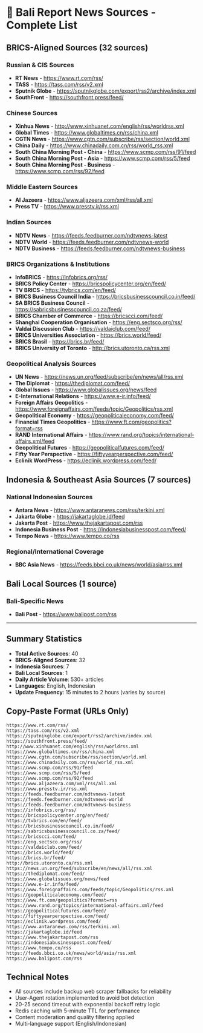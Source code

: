 # 📰 Bali Report News Sources - Complete List

## BRICS-Aligned Sources (32 sources)

### Russian & CIS Sources
- **RT News** - https://www.rt.com/rss/
- **TASS** - https://tass.com/rss/v2.xml
- **Sputnik Globe** - https://sputnikglobe.com/export/rss2/archive/index.xml
- **SouthFront** - https://southfront.press/feed/

### Chinese Sources
- **Xinhua News** - http://www.xinhuanet.com/english/rss/worldrss.xml
- **Global Times** - https://www.globaltimes.cn/rss/china.xml
- **CGTN News** - https://www.cgtn.com/subscribe/rss/section/world.xml
- **China Daily** - https://www.chinadaily.com.cn/rss/world_rss.xml
- **South China Morning Post - China** - https://www.scmp.com/rss/91/feed
- **South China Morning Post - Asia** - https://www.scmp.com/rss/5/feed
- **South China Morning Post - Business** - https://www.scmp.com/rss/92/feed

### Middle Eastern Sources
- **Al Jazeera** - https://www.aljazeera.com/xml/rss/all.xml
- **Press TV** - https://www.presstv.ir/rss.xml

### Indian Sources
- **NDTV News** - https://feeds.feedburner.com/ndtvnews-latest
- **NDTV World** - https://feeds.feedburner.com/ndtvnews-world
- **NDTV Business** - https://feeds.feedburner.com/ndtvnews-business

### BRICS Organizations & Institutions
- **InfoBRICS** - https://infobrics.org/rss/
- **BRICS Policy Center** - https://bricspolicycenter.org/en/feed/
- **TV BRICS** - https://tvbrics.com/en/feed/
- **BRICS Business Council India** - https://bricsbusinesscouncil.co.in/feed/
- **SA BRICS Business Council** - https://sabricsbusinesscouncil.co.za/feed/
- **BRICS Chamber of Commerce** - https://bricscci.com/feed/
- **Shanghai Cooperation Organisation** - https://eng.sectsco.org/rss/
- **Valdai Discussion Club** - https://valdaiclub.com/feed/
- **BRICS Universities Association** - https://brics.world/feed/
- **BRICS Brasil** - https://brics.br/feed/
- **BRICS University of Toronto** - http://brics.utoronto.ca/rss.xml

### Geopolitical Analysis Sources
- **UN News** - https://news.un.org/feed/subscribe/en/news/all/rss.xml
- **The Diplomat** - https://thediplomat.com/feed/
- **Global Issues** - https://www.globalissues.org/news/feed
- **E-International Relations** - https://www.e-ir.info/feed/
- **Foreign Affairs Geopolitics** - https://www.foreignaffairs.com/feeds/topic/Geopolitics/rss.xml
- **Geopolitical Economy** - https://geopoliticaleconomy.com/feed/
- **Financial Times Geopolitics** - https://www.ft.com/geopolitics?format=rss
- **RAND International Affairs** - https://www.rand.org/topics/international-affairs.xml/feed
- **Geopolitical Futures** - https://geopoliticalfutures.com/feed/
- **Fifty Year Perspective** - https://fiftyyearperspective.com/feed/
- **Eclinik WordPress** - https://eclinik.wordpress.com/feed/

## Indonesia & Southeast Asia Sources (7 sources)

### National Indonesian Sources
- **Antara News** - https://www.antaranews.com/rss/terkini.xml
- **Jakarta Globe** - https://jakartaglobe.id/feed
- **Jakarta Post** - https://www.thejakartapost.com/rss
- **Indonesia Business Post** - https://indonesiabusinesspost.com/feed/
- **Tempo News** - https://www.tempo.co/rss

### Regional/International Coverage
- **BBC Asia News** - https://feeds.bbci.co.uk/news/world/asia/rss.xml

## Bali Local Sources (1 source)

### Bali-Specific News
- **Bali Post** - https://www.balipost.com/rss

---

## Summary Statistics
- **Total Active Sources**: 40
- **BRICS-Aligned Sources**: 32
- **Indonesia Sources**: 7
- **Bali Local Sources**: 1
- **Daily Article Volume**: 530+ articles
- **Languages**: English, Indonesian
- **Update Frequency**: 15 minutes to 2 hours (varies by source)

## Copy-Paste Format (URLs Only)

```
https://www.rt.com/rss/
https://tass.com/rss/v2.xml
https://sputnikglobe.com/export/rss2/archive/index.xml
https://southfront.press/feed/
http://www.xinhuanet.com/english/rss/worldrss.xml
https://www.globaltimes.cn/rss/china.xml
https://www.cgtn.com/subscribe/rss/section/world.xml
https://www.chinadaily.com.cn/rss/world_rss.xml
https://www.scmp.com/rss/91/feed
https://www.scmp.com/rss/5/feed
https://www.scmp.com/rss/92/feed
https://www.aljazeera.com/xml/rss/all.xml
https://www.presstv.ir/rss.xml
https://feeds.feedburner.com/ndtvnews-latest
https://feeds.feedburner.com/ndtvnews-world
https://feeds.feedburner.com/ndtvnews-business
https://infobrics.org/rss/
https://bricspolicycenter.org/en/feed/
https://tvbrics.com/en/feed/
https://bricsbusinesscouncil.co.in/feed/
https://sabricsbusinesscouncil.co.za/feed/
https://bricscci.com/feed/
https://eng.sectsco.org/rss/
https://valdaiclub.com/feed/
https://brics.world/feed/
https://brics.br/feed/
http://brics.utoronto.ca/rss.xml
https://news.un.org/feed/subscribe/en/news/all/rss.xml
https://thediplomat.com/feed/
https://www.globalissues.org/news/feed
https://www.e-ir.info/feed/
https://www.foreignaffairs.com/feeds/topic/Geopolitics/rss.xml
https://geopoliticaleconomy.com/feed/
https://www.ft.com/geopolitics?format=rss
https://www.rand.org/topics/international-affairs.xml/feed
https://geopoliticalfutures.com/feed/
https://fiftyyearperspective.com/feed/
https://eclinik.wordpress.com/feed/
https://www.antaranews.com/rss/terkini.xml
https://jakartaglobe.id/feed
https://www.thejakartapost.com/rss
https://indonesiabusinesspost.com/feed/
https://www.tempo.co/rss
https://feeds.bbci.co.uk/news/world/asia/rss.xml
https://www.balipost.com/rss
```

## Technical Notes
- All sources include backup web scraper fallbacks for reliability
- User-Agent rotation implemented to avoid bot detection  
- 20-25 second timeout with exponential backoff retry logic
- Redis caching with 5-minute TTL for performance
- Content moderation and quality filtering applied
- Multi-language support (English/Indonesian)